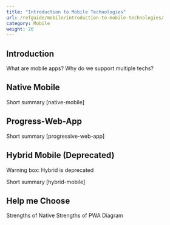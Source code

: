 ```yaml
---
title: "Introduction to Mobile Technologies"
url: /refguide/mobile/introduction-to-mobile-technologies/
category: Mobile
weight: 20
---
```


## Introduction

What are mobile apps?
Why do we support multiple techs?

## Native Mobile

Short summary
[native-mobile]

## Progress-Web-App

Short summary
[progressive-web-app]

## Hybrid Mobile (Deprecated)

Warning box: Hybrid is deprecated

Short summary
[hybrid-mobile]

## Help me Choose

Strengths of Native
Strengths of PWA
Diagram
